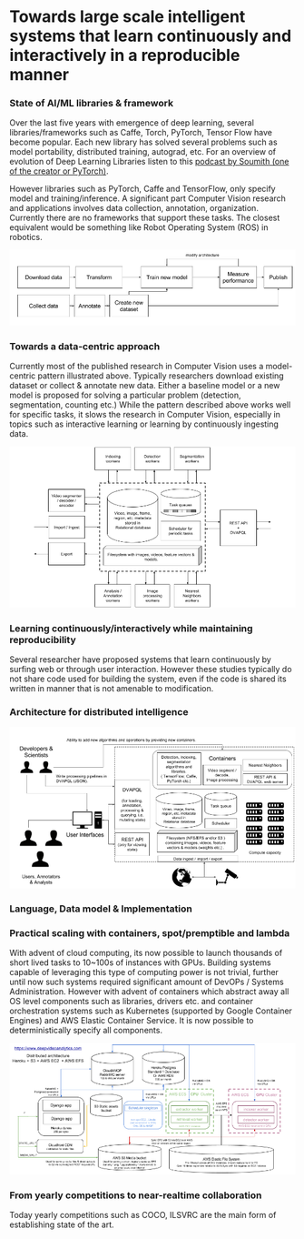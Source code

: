 # Towards large scale intelligent systems that learn continuously and interactively in a reproducible manner


### State of AI/ML libraries & framework
Over the last five years with emergence of deep learning, several libraries/frameworks such as Caffe, Torch, 
PyTorch, Tensor Flow have become popular. Each new library has solved several problems such as model portability,
distributed training, autograd, etc. For an overview of evolution of Deep Learning Libraries listen 
to this [podcast by Soumith (one of the creator or PyTorch)](https://www.oreilly.com/ideas/why-ai-and-machine-learning-researchers-are-beginning-to-embrace-pytorch).

However libraries such as PyTorch, Caffe and TensorFlow, only specify model and training/inference. A significant part
Computer Vision research and applications involves data collection, annotation, organization. Currently there 
are no frameworks that support these tasks. The closest equivalent would be something like Robot Operating System (ROS)
in robotics.  

![modelcentric](figures/modelcentric.png "model centric")

### Towards a data-centric approach
Currently most of the published research in Computer Vision uses a model-centric pattern illustrated above. 
Typically researchers download existing dataset or collect & annotate new data. Either a baseline model or
 a new model is proposed for solving a particular problem (detection, segmentation, counting etc.) 
 While the pattern described above works well for specific tasks, it slows the research in Computer Vision, 
 especially in topics such as interactive learning or learning by continuously ingesting data.
 
![datacentric](figures/datacentric.png "data centric")

### Learning continuously/interactively while maintaining reproducibility

Several researcher have proposed systems that learn continuously by surfing web or through user interaction.
However these studies typically do not share code used for building the system, even if the code is shared 
its written in manner that is not amenable to modification. 

### Architecture for distributed intelligence
![system](figures/system.png "Ideal system")


### Language, Data model & Implementation

  
### Practical scaling with containers, spot/premptible and lambda
With advent of cloud computing, its now possible to launch thousands of short lived tasks to
10~100s of instances with GPUs. Building systems capable of leveraging this type of computing power
 is not trivial, further until now such systems required significant amount of DevOPs / Systems Administration.
 However with advent of containers which abstract away all OS level components such as libraries, drivers etc. and
 container orchestration systems such as Kubernetes (supported by Google Container Engines) and AWS Elastic Container 
 Service. It is now possible to deterministically specify all components. 
 
 ![cloud](figures/cloud.png "distributed architecture")

### From yearly competitions to near-realtime collaboration 

Today yearly competitions such as COCO, ILSVRC are the main form of establishing state of the art. 
 
